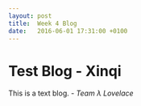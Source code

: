 ```yaml
---
layout: post
title:  Week 4 Blog
date:   2016-06-01 17:31:00 +0100
---
```

# Test Blog - Xinqi
This is a text blog.
\- *Team λ Lovelace*